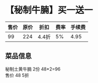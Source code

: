 # 【秘制牛腩】买一送一
|售价|原价|折扣|费率|手续费|
|---|---|---|---|---|
|99|224|4.4折|5%|4.95|
## 菜品信息
秘制土黄牛腩 2份 48*2=96   
售价 48 5折  